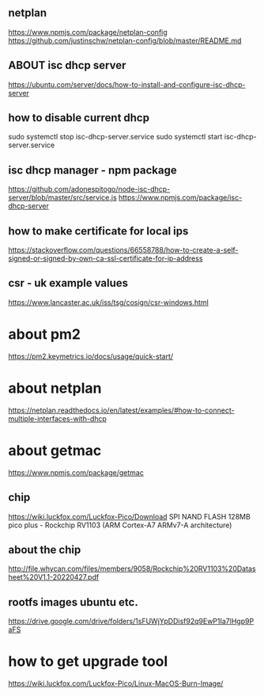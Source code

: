 ## netplan
https://www.npmjs.com/package/netplan-config
https://github.com/justinschw/netplan-config/blob/master/README.md

## ABOUT isc dhcp server
https://ubuntu.com/server/docs/how-to-install-and-configure-isc-dhcp-server

## how to disable current dhcp
sudo systemctl stop isc-dhcp-server.service
sudo systemctl start isc-dhcp-server.service

## isc dhcp manager - npm package
https://github.com/adonespitogo/node-isc-dhcp-server/blob/master/src/service.js
https://www.npmjs.com/package/isc-dhcp-server

## how to make certificate for local ips
https://stackoverflow.com/questions/66558788/how-to-create-a-self-signed-or-signed-by-own-ca-ssl-certificate-for-ip-address

## csr - uk example values
https://www.lancaster.ac.uk/iss/tsg/cosign/csr-windows.html

# about pm2
https://pm2.keymetrics.io/docs/usage/quick-start/

# about netplan
https://netplan.readthedocs.io/en/latest/examples/#how-to-connect-multiple-interfaces-with-dhcp

# about getmac
https://www.npmjs.com/package/getmac

## chip
https://wiki.luckfox.com/Luckfox-Pico/Download
SPI NAND FLASH 128MB
pico plus - Rockchip RV1103 (ARM Cortex-A7 ARMv7-A architecture)

## about the chip
http://file.whycan.com/files/members/9058/Rockchip%20RV1103%20Datasheet%20V1.1-20220427.pdf

## rootfs images ubuntu etc.
https://drive.google.com/drive/folders/1sFUWjYpDDisf92q9EwP1Ia7lHgp9PaFS

# how to get upgrade tool
https://wiki.luckfox.com/Luckfox-Pico/Linux-MacOS-Burn-Image/
